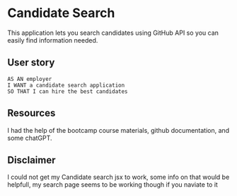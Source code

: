 # Candidate Search

This application lets you search candidates using GitHub API so you can easily find information needed.

## User story
```
AS AN employer
I WANT a candidate search application
SO THAT I can hire the best candidates
```

## Resources 
I had the help of the bootcamp course materials, github documentation, and some chatGPT.

## Disclaimer
I could not get my Candidate search jsx to work, some info on that would be helpfull, my search page seems to be working though if you naviate to it